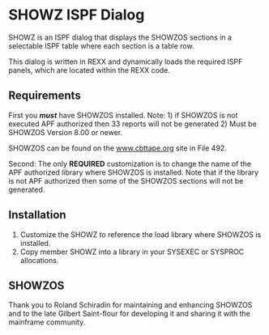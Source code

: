 # SHOWZ ISPF Dialog

SHOWZ is an ISPF dialog that displays the SHOWZOS sections in
a selectable ISPF table where each section is a table row.

This dialog is written in REXX and dynamically loads the required
ISPF panels, which are located within the REXX code.

## Requirements

First you ***must*** have SHOWZOS installed.
    Note: 1) if SHOWZOS is not executed APF authorized then 33 reports will
          not be generated
          2) Must be SHOWZOS Version 8.00 or newer.

SHOWZOS can be found on the www.cbttape.org site in File 492.

Second: The only **REQUIRED** customization is to change the name of the
APF authorized library where SHOWZOS is installed. Note that if the
library is not APF authorized then some of the SHOWZOS sections will not
be generated.

## Installation

1. Customize the SHOWZ to reference the load library where
   SHOWZOS is installed.
2. Copy member SHOWZ into a library in your SYSEXEC or SYSPROC
   allocations.

## SHOWZOS

Thank you to Roland Schiradin for maintaining and enhancing SHOWZOS
and to the late Gilbert Saint-flour for developing it and sharing
it with the mainframe community.
